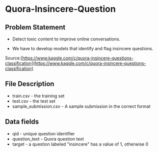 # Quora-Insincere-Question

## Problem Statement

- Detect toxic content to improve online conversations.

- We have to develop models that identify and flag insincere questions.

Source:[https://www.kaggle.com/c/quora-insincere-questions-classification](https://www.kaggle.com/c/quora-insincere-questions-classification)

## File Description

- train.csv - the training set
- test.csv - the test set
- sample_submission.csv - A sample submission in the correct format

## Data fields

- qid - unique question identifier
- question_text - Quora question text
- target - a question labeled "insincere" has a value of 1, otherwise 0

